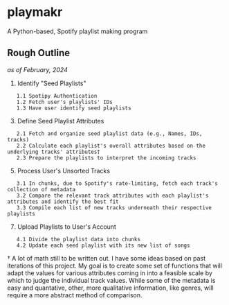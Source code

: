# playmakr
A Python-based, Spotify playlist making program

## Rough Outline
_as of February, 2024_

1. Identify "Seed Playlists"
```
   1.1 Spotipy Authentication
   1.2 Fetch user's playlists' IDs
   1.3 Have user identify seed playlists
```

3. Define Seed Playlist Attributes
```
   2.1 Fetch and organize seed playlist data (e.g., Names, IDs, tracks)
   2.2 Calculate each playlist's overall attributes based on the underlying tracks' attributes†
   2.3 Prepare the playlists to interpret the incoming tracks
```

5. Process User's Unsorted Tracks
```
   3.1 In chunks, due to Spotify's rate-limiting, fetch each track's collection of metadata
   3.2 Compare the relevant track attributes with each playlist's attributes and identify the best fit
   3.3 Compile each list of new tracks underneath their respective playlists
```

7. Upload Playlists to User's Account
```
   4.1 Divide the playlist data into chunks
   4.2 Update each seed playlist with its new list of songs
```

† A lot of math still to be written out. I have some ideas based on past iterations of this project. My goal is to create some set of functions that will adapt the values for various attributes coming in into a feasible scale by which to judge the individual track values. While some of the metadata is easy and quantative, other, more qualitative information, like genres, will require a more abstract method of comparison.
